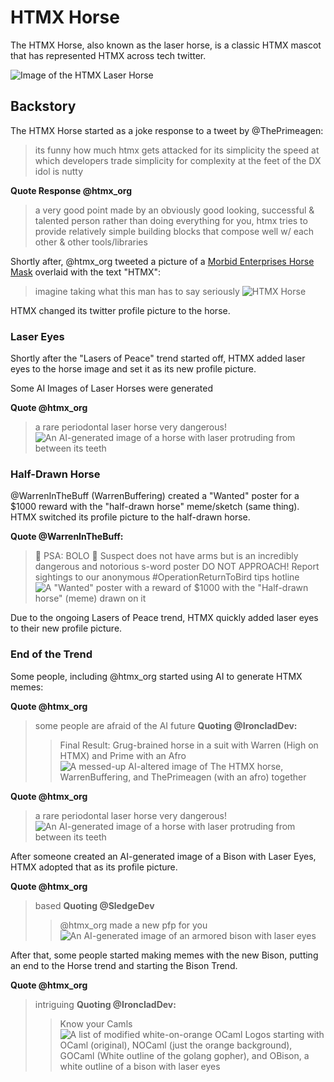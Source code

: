 # HTMX Horse 
The HTMX Horse, also known as the laser horse, is a classic HTMX mascot that has represented HTMX across tech twitter.

![Image of the HTMX Laser Horse](https://pbs.twimg.com/media/F283uPvXYAIfCLi?format=png&name=small)

## Backstory

The HTMX Horse started as a joke response to a tweet by @ThePrimeagen:

> its funny how much htmx gets attacked for its simplicity
> the speed at which developers trade simplicity for complexity at the feet of the DX idol is nutty

**Quote Response @htmx_org**
> a very good point made by an obviously good looking, successful & talented person
> rather than doing everything for you, htmx tries to provide relatively simple building blocks that compose well w/ each other & other tools/libraries

Shortly after, @htmx_org tweeted a picture of a [Morbid Enterprises Horse Mask](https://www.amazon.com/-/he/M37231/dp/B00CTA3ZRE) overlaid with the text "HTMX":

> imagine taking what this man has to say seriously
> ![HTMX Horse](https://pbs.twimg.com/media/F283uPvXYAIfCLi?format=png&name=small)

HTMX changed its twitter profile picture to the horse.

### Laser Eyes

Shortly after the "Lasers of Peace" trend started off, HTMX added laser eyes to the horse image and set it as its new profile picture.

Some AI Images of Laser Horses were generated

**Quote @htmx_org**
> a rare periodontal laser horse
> very dangerous!
> ![An AI-generated image of a horse with laser protruding from between its teeth](https://pbs.twimg.com/media/F6pANmTXsAAndyC?format=jpg&name=small)

### Half-Drawn Horse

@WarrenInTheBuff (WarrenBuffering) created a "Wanted" poster for a $1000 reward with the "half-drawn horse" meme/sketch (same thing). HTMX switched its profile picture to the half-drawn horse.

**Quote @WarrenInTheBuff:**
> 🚨 PSA: BOLO 🚨
> Suspect does not have arms but is an incredibly dangerous and notorious s-word poster
> DO NOT APPROACH! Report sightings to our anonymous #OperationReturnToBird tips hotline
> ![A "Wanted" poster with a reward of $1000 with the "Half-drawn horse" (meme) drawn on it](https://pbs.twimg.com/media/F3HRydPXUAAkO1m?format=jpg&name=small)

Due to the ongoing Lasers of Peace trend, HTMX quickly added laser eyes to their new profile picture.

### End of the Trend

Some people, including @htmx_org started using AI to generate HTMX memes:

**Quote @htmx_org**
> some people are afraid of the AI future
> **Quoting @IroncladDev:**
> > Final Result:
> > Grug-brained horse in a suit with Warren (High on HTMX) and Prime with an Afro
> > ![A messed-up AI-altered image of The HTMX horse, WarrenBuffering, and ThePrimeagen (with an afro) together](https://pbs.twimg.com/media/F5ceV9FXYAA-9yT?format=png&name=small)

**Quote @htmx_org**
> a rare periodontal laser horse
> very dangerous!
> ![An AI-generated image of a horse with laser protruding from between its teeth](https://pbs.twimg.com/media/F6pANmTXsAAndyC?format=jpg&name=small)

After someone created an AI-generated image of a Bison with Laser Eyes, HTMX adopted that as its profile picture.

**Quote @htmx_org**
> based
> **Quoting @SledgeDev**
> > @htmx_org made a new pfp for you
> > ![An AI-generated image of an armored bison with laser eyes](https://pbs.twimg.com/media/F7IGxltasAAiQyb?format=jpg&name=small)

After that, some people started making memes with the new Bison, putting an end to the Horse trend and starting the Bison Trend.

**Quote @htmx_org**
> intriguing
> **Quoting @IroncladDev:**
> > Know your Camls
> > ![A list of modified white-on-orange OCaml Logos starting with OCaml (original), NOCaml (just the orange background), GOCaml (White outline of the golang gopher), and OBison, a white outline of a bison with laser eyes](https://pbs.twimg.com/media/F7r4s7nWgAAbeWA?format=png&name=small)
